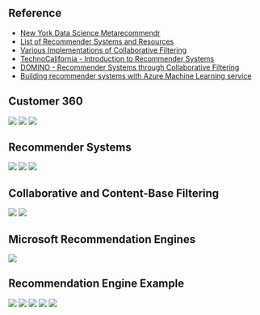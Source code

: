## Reference

* [New York Data Science Metarecommendr](https://nycdatascience.com/blog/student-works/capstone/metarecommendr-recommendation-system-video-games-movies-tv-shows/)
* [List of Recommender Systems and Resources](https://github.com/grahamjenson/list_of_recommender_systems)
* [Various Implementations of Collaborative Filtering](https://towardsdatascience.com/various-implementations-of-collaborative-filtering-100385c6dfe0)
* [TechnoCalifornia - Introduction to Recommender Systems](http://technocalifornia.blogspot.com/2014/08/introduction-to-recommender-systems-4.html?m=1&from=singlemessage&isappinstalled=0)
* [DOMINO - Recommender Systems through Collaborative Filtering](https://blog.dominodatalab.com/recommender-systems-collaborative-filtering/)
* [Building recommender systems with Azure Machine Learning service](https://azure.microsoft.com/en-us/blog/building-recommender-systems-with-azure-machine-learning-service/)

## Customer 360
![](https://github.com/geoffreylink/Projects/blob/master/02%20Recommender%20Systems/images/Customer360.png)
![](https://github.com/geoffreylink/Projects/blob/master/02%20Recommender%20Systems/images/LongTail.png)
![](https://github.com/geoffreylink/Projects/blob/master/02%20Recommender%20Systems/images/RatingFrequency.png)

## Recommender Systems
![](https://github.com/geoffreylink/Projects/blob/master/02%20Recommender%20Systems/images/RecommenderSystems.png)
![](https://github.com/geoffreylink/Projects/blob/master/02%20Recommender%20Systems/images/EverythingisaRecommendation.png)
![](https://github.com/geoffreylink/Projects/blob/master/02%20Recommender%20Systems/images/MatrixFactorization.png)

## Collaborative and Content-Base Filtering
![](https://github.com/geoffreylink/Projects/blob/master/02%20Recommender%20Systems/images/CollaborativeContent.png)
![](https://github.com/geoffreylink/Projects/blob/master/02%20Recommender%20Systems/images/CollaborativeFilteringExample.png)

## Microsoft Recommendation Engines
![](https://github.com/geoffreylink/Projects/blob/master/02%20Recommender%20Systems/images/MicrosoftRecommendationEngines.png)

## Recommendation Engine Example
![](https://github.com/geoffreylink/Projects/blob/master/02%20Recommender%20Systems/images/RecommendationEngineExample_01.png)
![](https://github.com/geoffreylink/Projects/blob/master/02%20Recommender%20Systems/images/RecommendationEngineExample_02.png)
![](https://github.com/geoffreylink/Projects/blob/master/02%20Recommender%20Systems/images/RecommendationEngineExample_03.png)
![](https://github.com/geoffreylink/Projects/blob/master/02%20Recommender%20Systems/images/CollaborativeFiltering.png)
![](https://github.com/geoffreylink/Projects/blob/master/02%20Recommender%20Systems/images/CollaborativeFilteringModel.png)
